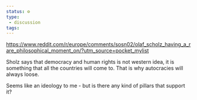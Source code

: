 ```yaml
---
status: ⚙️
type: 
 - discussion
tags:
---
```



https://www.reddit.com/r/europe/comments/sosn02/olaf_scholz_having_a_rare_philosophical_moment_on/?utm_source=pocket_mylist

Sholz says that democracy and human rights is not western idea, it is something that all the countries will come to. That is why autocracies will always loose.

Seems like an ideology to me - but is there any kind of pillars that support it?